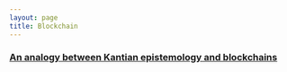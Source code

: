 ```yaml
---
layout: page
title: Blockchain
---
```


### [An analogy between Kantian epistemology and blockchains](an-analogy-between-kant-and-blockchains)
